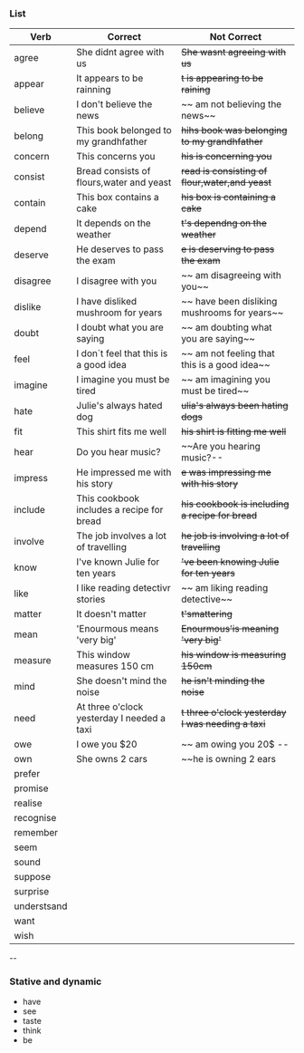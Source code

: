 ### List

| Verb | Correct | Not Correct |
| ---- | ------- | ----------- |
| agree | She didnt agree with us |  ~~She wasnt agreeing with us~~ |
| appear | It appears to be rainning | ~~t is appearing to be raining~~ |
| believe | I don't believe the news | ~~ am not believing the news~~ |
| belong | This book belonged to my grandhfather | ~~hihs book was belonging to my grandhfather~~ | 
| concern | This concerns you | ~~his is concerning you~~ |
| consist | Bread consists of flours,water and yeast | ~~read is consisting of flour,water,and yeast~~ |
| contain | This box contains a cake | ~~his box is containing a cake~~ | 
| depend | It depends on the weather | ~~t's dependng on the weather~~ |
| deserve | He deserves to pass the exam | ~~e is deserving to pass the exam~~ |
| disagree  | I disagree with you | ~~ am disagreeing with you~~ | 
| dislike | I have disliked mushroom for years | ~~ have been disliking mushrooms for years~~|
| doubt | I doubt what you are saying | ~~ am doubting what you are saying~~|
| feel | I don´t feel that this is a good idea | ~~ am not feeling that this is a good idea~~ |
| imagine | I imagine you must be tired | ~~ am imagining you must be tired~~ | 
| hate | Julie's always hated dog | ~~ulia's always been hating dogs~~ |
| fit | This shirt fits me well | ~~his shirt is fitting me well~~ |
| hear | Do you hear music? | ~~Are you hearing music?-- | 
| impress | He impressed me with his story | ~~e was impressing me with his story~~ |
| include | This cookbook includes a recipe for bread | ~~his cookbook is including a recipe for bread~~ |
| involve | The job involves a lot of travelling | ~~he job is involving a lot of travelling~~ |
| know | I've known Julie for ten years | ~~'ve been knowing Julie for ten years~~ |
| like | I like reading detectivr stories | ~~ am liking reading detective~~ |
| matter | It doesn't matter | ~~t'smattering~~ |
| mean |'Enourmous means 'very big' | ~~Enourmous'is meaning 'very big'~~| 
| measure | This window measures 150 cm | ~~his window is measuring 150cm~~ |
| mind | She doesn't mind the noise | ~~he isn't minding the noise~~ |
| need | At three o'clock yesterday I needed a taxi | ~~t three o'clock yesterday I was needing a taxi~~ |
| owe | I owe you $20 | ~~ am owing you 20$ -- |
| own | She owns 2 cars | ~~he is owning 2 ears | 
| prefer | 
| promise |
| realise |
| recognise |
| remember |
| seem |
| sound |
| suppose |
| surprise |
| understsand |
| want | 
| wish |

--
### Stative and dynamic

- have
- see
- taste
- think
- be 
